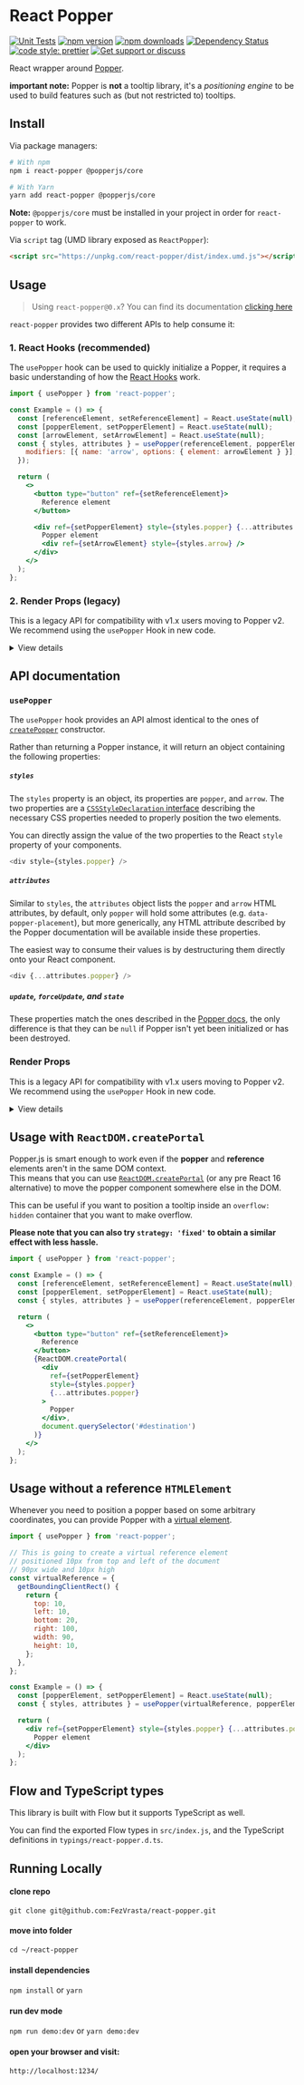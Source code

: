 # React Popper

[![Unit Tests](https://github.com/popperjs/react-popper/workflows/Unit%20Tests/badge.svg)](https://github.com/popperjs/react-popper/actions?query=workflow%3A%22Unit+Tests%22)
[![npm version](https://img.shields.io/npm/v/react-popper.svg)](https://www.npmjs.com/package/react-popper)
[![npm downloads](https://img.shields.io/npm/dm/react-popper.svg)](https://www.npmjs.com/package/react-popper)
[![Dependency Status](https://david-dm.org/souporserious/react-popper.svg)](https://david-dm.org/souporserious/react-popper)
[![code style: prettier](https://img.shields.io/badge/code_style-prettier-ff69b4.svg)](https://github.com/prettier/prettier)
[![Get support or discuss](https://img.shields.io/badge/chat-on_spectrum-6833F9.svg?logo=data%3Aimage%2Fsvg%2Bxml%3Bbase64%2CPHN2ZyBpZD0iTGl2ZWxsb18xIiBkYXRhLW5hbWU9IkxpdmVsbG8gMSIgeG1sbnM9Imh0dHA6Ly93d3cudzMub3JnLzIwMDAvc3ZnIiB2aWV3Qm94PSIwIDAgMTAgOCI%2BPGRlZnM%2BPHN0eWxlPi5jbHMtMXtmaWxsOiNmZmY7fTwvc3R5bGU%2BPC9kZWZzPjx0aXRsZT5zcGVjdHJ1bTwvdGl0bGU%2BPHBhdGggY2xhc3M9ImNscy0xIiBkPSJNNSwwQy40MiwwLDAsLjYzLDAsMy4zNGMwLDEuODQuMTksMi43MiwxLjc0LDMuMWgwVjcuNThhLjQ0LjQ0LDAsMCwwLC42OC4zNUw0LjM1LDYuNjlINWM0LjU4LDAsNS0uNjMsNS0zLjM1UzkuNTgsMCw1LDBaTTIuODMsNC4xOGEuNjMuNjMsMCwxLDEsLjY1LS42M0EuNjQuNjQsMCwwLDEsMi44Myw0LjE4Wk01LDQuMThhLjYzLjYzLDAsMSwxLC42NS0uNjNBLjY0LjY0LDAsMCwxLDUsNC4xOFptMi4xNywwYS42My42MywwLDEsMSwuNjUtLjYzQS42NC42NCwwLDAsMSw3LjE3LDQuMThaIi8%2BPC9zdmc%2B)](https://spectrum.chat/popper-js/react-popper)

React wrapper around [Popper](https://popper.js.org).

**important note:** Popper is **not** a tooltip library, it's a _positioning
engine_ to be used to build features such as (but not restricted to) tooltips.

## Install

Via package managers:

```bash
# With npm
npm i react-popper @popperjs/core

# With Yarn
yarn add react-popper @popperjs/core
```

**Note:** `@popperjs/core` must be installed in your project in order for
`react-popper` to work.

Via `script` tag (UMD library exposed as `ReactPopper`):

```html
<script src="https://unpkg.com/react-popper/dist/index.umd.js"></script>
```

## Usage

> Using `react-popper@0.x`? You can find its documentation
> [clicking here](https://github.com/souporserious/react-popper/tree/v0.x)

`react-popper` provides two different APIs to help consume it:

### 1. React Hooks (recommended)

The `usePopper` hook can be used to quickly initialize a Popper, it requires a
basic understanding of how the
[React Hooks](https://reactjs.org/docs/hooks-overview.html) work.

```jsx
import { usePopper } from 'react-popper';

const Example = () => {
  const [referenceElement, setReferenceElement] = React.useState(null);
  const [popperElement, setPopperElement] = React.useState(null);
  const [arrowElement, setArrowElement] = React.useState(null);
  const { styles, attributes } = usePopper(referenceElement, popperElement, {
    modifiers: [{ name: 'arrow', options: { element: arrowElement } }],
  });

  return (
    <>
      <button type="button" ref={setReferenceElement}>
        Reference element
      </button>

      <div ref={setPopperElement} style={styles.popper} {...attributes.popper}>
        Popper element
        <div ref={setArrowElement} style={styles.arrow} />
      </div>
    </>
  );
};
```

### 2. Render Props (legacy)

This is a legacy API for compatibility with v1.x users moving to Popper v2. We
recommend using the `usePopper` Hook in new code.

<details>
<summary>View details</summary>

The `Manager`, `Reference` and `Popper` render-props components offer an
alternative API to initialize a Popper instance, they require a basic
understanding of how the
[React Render Props](https://reactjs.org/docs/render-props.html) work.

```jsx
import { Manager, Reference, Popper } from 'react-popper';

const Example = () => (
  <Manager>
    <Reference>
      {({ ref }) => (
        <button type="button" ref={ref}>
          Reference element
        </button>
      )}
    </Reference>
    <Popper placement="right">
      {({ ref, style, placement, arrowProps }) => (
        <div ref={ref} style={style} data-placement={placement}>
          Popper element
          <div ref={arrowProps.ref} style={arrowProps.style} />
        </div>
      )}
    </Popper>
  </Manager>
);
```

</details>

## API documentation

### `usePopper`

The `usePopper` hook provides an API almost identical to the ones of
[`createPopper`](https://popper.js.org/docs/v2/constructors/#createpopper)
constructor.

Rather than returning a Popper instance, it will return an object containing the
following properties:

##### `styles`

The `styles` property is an object, its properties are `popper`, and `arrow`.
The two properties are a
[`CSSStyleDeclaration` interface](https://developer.mozilla.org/en-US/docs/Web/API/CSSStyleDeclaration)
describing the necessary CSS properties needed to properly position the two
elements.

You can directly assign the value of the two properties to the React `style`
property of your components.

```js
<div style={styles.popper} />
```

##### `attributes`

Similar to `styles`, the `attributes` object lists the `popper` and `arrow` HTML
attributes, by default, only `popper` will hold some attributes (e.g.
`data-popper-placement`), but more generically, any HTML attribute described by
the Popper documentation will be available inside these properties.

The easiest way to consume their values is by destructuring them directly onto
your React component.

```js
<div {...attributes.popper} />
```

##### `update`, `forceUpdate`, and `state`

These properties match the ones described in the
[Popper docs](https://popper.js.org/docs/v2/constructors/#types), the only
difference is that they can be `null` if Popper isn't yet been initialized or
has been destroyed.

### Render Props

This is a legacy API for compatibility with v1.x users moving to Popper v2. We
recommend using the `usePopper` Hook in new code.

<details>
<summary>View details</summary>

The `Manager` component is a simple wrapper that needs to surround all the other
`react-popper` components in order to make them communicate with each others.

The `Popper` component accepts the properties `children`, `placement`,
`modifiers` and `strategy`.

```jsx
<Popper
  innerRef={(node) => this.popperNode = node}
  placement="right"
  modifiers={[{ name: 'preventOverflow', enabled: false }]}
  strategy="fixed"
>
    { props => [...] }
</Popper>
```

##### `children`

```js
children: ({|
  ref: (?HTMLElement) => void,
  style: { [string]: string | number },
  placement: ?Placement,
  isReferenceHidden: ?boolean,
  hasPopperEscaped: ?boolean,
  update: () => void,
  forceUpdate: () => void,
  arrowProps: {
    ref: (?HTMLElement) => void,
    style: { [string]: string | number },
  },
|}) => Node
```

A function (render prop) that takes as argument an object containing the
following properties:

- **`ref`**: used to retrieve the
  [React refs](https://reactjs.org/docs/refs-and-the-dom.html) of the **popper**
  element.
- **`style`**: contains the necessary CSS styles (React CSS properties) which
  are computed by Popper.js to correctly position the **popper** element.
- **`placement`**: describes the placement of your popper after Popper.js has
  applied all the modifiers that may have flipped or altered the originally
  provided `placement` property. You can use this to alter the style of the
  popper and or of the arrow according to the definitive placement. For
  instance, you can use this property to orient the arrow to the right
  direction.
- **`isReferenceHidden`**: a boolean signifying the reference element is fully
  clipped and hidden from view.
- **`hasPopperEscaped`**: a boolean signifying the popper escapes the reference
  element's boundary (and so it appears detached).
- **`update`**: a function you can ask Popper to recompute your tooltip's
  position . It will directly call the
  [Popper#update](https://popper.js.org/docs/v2/lifecycle/#manual-update)
  method.
- **`arrowProps`**: an object, containing `style` and `ref` properties that are
  identical to the ones provided as the first and second arguments of
  `children`, but relative to the **arrow** element. The `style` property
  contains `left` and `top` offset values, which are used to center the arrow
  within the popper. These values can be merged with further custom styling and
  positioning. See
  [the demo](https://github.com/FezVrasta/react-popper/blob/8994933c430e48ab62e71495be71e4f440b48a5a/demo/styles.js#L100)
  for an example.

##### `innerRef`

```js
innerRef?: (?HTMLElement) => void
```

Function that can be used to obtain popper reference

##### `placement`

```js
placement?: PopperJS$Placement;
```

One of the accepted placement values listed in the
[Popper.js documentation](https://popper.js.org/popper-documentation.html#Popper.placements).  
Your popper is going to be placed according to the value of this property.  
Defaults to `bottom`.

##### `strategy`

Describes the positioning strategy to use. By default, it is `absolute`, which
in the simplest cases does not require repositioning of the popper. If your
reference element is in a `fixed` container, use the `fixed` strategy.
[Read More](https://popper.js.org/docs/v2/constructors/#strategy)

##### `modifiers`

```js
modifiers?: PopperJS$Modifiers;
```

An object containing custom settings for the
[Popper.js modifiers](https://popper.js.org/docs/v2/modifiers/).  
You can use this property to override their settings or to inject your custom
ones.

</details>

## Usage with `ReactDOM.createPortal`

Popper.js is smart enough to work even if the **popper** and **reference**
elements aren't in the same DOM context.  
This means that you can use
[`ReactDOM.createPortal`](https://reactjs.org/docs/portals.html) (or any pre
React 16 alternative) to move the popper component somewhere else in the DOM.

This can be useful if you want to position a tooltip inside an
`overflow: hidden` container that you want to make overflow.

**Please note that you can also try `strategy: 'fixed'` to obtain a similar
effect with less hassle.**

```jsx
import { usePopper } from 'react-popper';

const Example = () => {
  const [referenceElement, setReferenceElement] = React.useState(null);
  const [popperElement, setPopperElement] = React.useState(null);
  const { styles, attributes } = usePopper(referenceElement, popperElement);

  return (
    <>
      <button type="button" ref={setReferenceElement}>
        Reference
      </button>
      {ReactDOM.createPortal(
        <div
          ref={setPopperElement}
          style={styles.popper}
          {...attributes.popper}
        >
          Popper
        </div>,
        document.querySelector('#destination')
      )}
    </>
  );
};
```

## Usage without a reference `HTMLElement`

Whenever you need to position a popper based on some arbitrary coordinates, you
can provide Popper with a
[virtual element](https://popper.js.org/docs/v2/virtual-elements/).

```jsx
import { usePopper } from 'react-popper';

// This is going to create a virtual reference element
// positioned 10px from top and left of the document
// 90px wide and 10px high
const virtualReference = {
  getBoundingClientRect() {
    return {
      top: 10,
      left: 10,
      bottom: 20,
      right: 100,
      width: 90,
      height: 10,
    };
  },
};

const Example = () => {
  const [popperElement, setPopperElement] = React.useState(null);
  const { styles, attributes } = usePopper(virtualReference, popperElement);

  return (
    <div ref={setPopperElement} style={styles.popper} {...attributes.popper}>
      Popper element
    </div>
  );
};
```

## Flow and TypeScript types

This library is built with Flow but it supports TypeScript as well.

You can find the exported Flow types in `src/index.js`, and the TypeScript
definitions in `typings/react-popper.d.ts`.

## Running Locally

#### clone repo

`git clone git@github.com:FezVrasta/react-popper.git`

#### move into folder

`cd ~/react-popper`

#### install dependencies

`npm install` or `yarn`

#### run dev mode

`npm run demo:dev` or `yarn demo:dev`

#### open your browser and visit:

`http://localhost:1234/`

